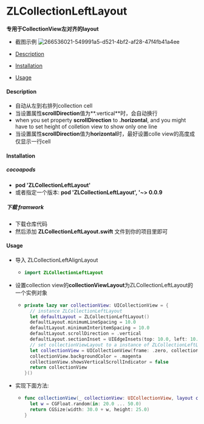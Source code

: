 # ZLCollectionLeftLayout
**专用于CollectionView左对齐的layout**

- 截图示例
![266536021-549991a5-d521-4bf2-af28-47f4fb41a4ee](https://github.com/TsinHzl/ZLCollectionLeftLayout/assets/9133239/866ea316-b65a-4c38-a063-ca8bc5cb8429)


- [Description](#Description)
- [Installation](#Installation)
- [Usage](#Usage)



#### Description

-  自动从左到右排列collection cell
-  当设置属性**scrollDirection**值为**.vertical**时，会自动换行
-  when you set property **scrollDirection** to **.horizontal**, and you might have to set height of colletion view to show only one line
-  当设置属性**scrollDirection**值为**horizontal**时，最好设置colle view的高度成仅显示一行cell



#### Installation

##### cocoapods

- **pod 'ZLCollectionLeftLayout'**
- 或者指定一个版本:  **pod 'ZLCollectionLeftLayout', '~> 0.0.9**

##### 下载 framwork

- 下载仓库代码
- 然后添加 **ZLCollectionLeftLayout.swift** 文件到你的项目里即可

#### Usage

- 导入 ZLCollectionLeftAlignLayout

  - ```swift
    import ZLCollectionLeftLayout
    ```

- 设置collection view的**collectionViewLayout**为ZLCollectionLeftLayout的一个实例对象

  - ```swift
    private lazy var collectionView: UICollectionView = {
      // instance ZLCollectionLeftLayout
      let defaultLayout = ZLCollectionLeftLayout()
      defaultLayout.minimumLineSpacing = 10.0
      defaultLayout.minimumInteritemSpacing = 10.0
      defaultLayout.scrollDirection = .vertical
      defaultLayout.sectionInset = UIEdgeInsets(top: 10.0, left: 10.0, bottom: 20.0, right: 10.0)
      // set collectionViewLayout to a instance of ZLCollectionLeftLayout
      let collectionView = UICollectionView(frame: .zero, collectionViewLayout: defaultLayout)
      collectionView.backgroundColor = .magenta
      collectionView.showsVerticalScrollIndicator = false
      return collectionView
    }()
    ```

- 实现下面方法: 

  - ```swift
    func collectionView(_ collectionView: UICollectionView, layout collectionViewLayout: UICollectionViewLayout, sizeForItemAt indexPath: IndexPath) -> CGSize { 
      let w = CGFloat.random(in: 20.0 ... 50.0)
      return CGSize(width: 30.0 + w, height: 25.0)
    }
    ```




